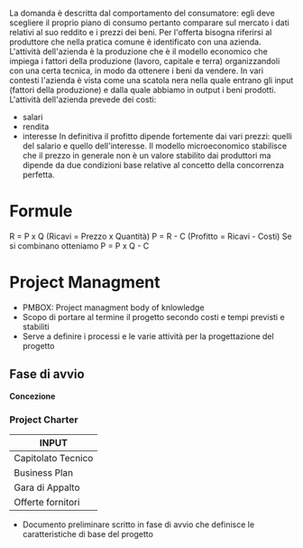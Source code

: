 La domanda è descritta dal comportamento del consumatore: egli deve scegliere il proprio piano di consumo pertanto comparare sul mercato i dati relativi al suo reddito e i prezzi dei beni. Per l'offerta bisogna riferirsi al produttore che nella pratica comune è identificato con una azienda. L'attività dell'azienda è la produzione che è il modello economico che impiega i fattori della produzione (lavoro, capitale e terra) organizzandoli con una certa tecnica, in modo da ottenere i beni da vendere. In vari contesti l'azienda è vista come una scatola nera nella quale entrano gli input (fattori della produzione) e dalla quale abbiamo in output i beni prodotti. L'attività dell'azienda prevede dei costi: 
- salari
- rendita
- interesse
In definitiva il profitto dipende fortemente dai vari prezzi: quelli del salario e quello dell'interesse. Il modello microeconomico stabilisce che il prezzo in generale non è un valore stabilito dai produttori ma dipende da due condizioni base relative al concetto della concorrenza perfetta.
# Formule
R = P x Q (Ricavi = Prezzo x Quantità)
P = R - C (Profitto = Ricavi - Costi)
Se si combinano otteniamo
P = P x Q - C

# Project Managment
- PMBOX: Project managment body of knlowledge
- Scopo di portare al termine il progetto secondo costi e tempi previsti e stabiliti
- Serve a definire i processi e le varie attività per la progettazione del progetto
## Fase di avvio
**Concezione**
### Project Charter
| INPUT |
| ---- |
| Capitolato Tecnico |
| Business Plan |
| Gara di Appalto |
| Offerte fornitori |
- Documento preliminare scritto in fase di avvio che definisce le caratteristiche di base del progetto